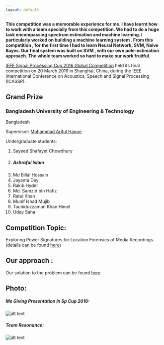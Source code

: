 ```yaml
---
layout: default
---
```



**This competition was a memorable experience for me. I have learnt how to work with a team specially from this competition. We had to do a huge task encompassing spectrum estimation and machine learning. I particularly worked on building a machine learning system . From this competition , for the first time I had to learn Neural Network, SVM, Naive Bayes. Our final system was built on SVM , with our own pole-estimation approach. The whole team worked so hard to make our work fruitful.**

[IEEE Signal Processing Cup 2016 Global Competition](http://www.icassp2016.org/SPCup.asp) held its final competition on 20 March 2016 in Shanghai, China, during the IEEE International Conference on Acoustics, Speech and Signal Processing (ICASSP).


## Grand Prize

### Bangladesh University of Engineering & Technology
Bangladesh

Supervisor: [Mohammad Ariful Haque](http://teacher.buet.ac.bd/arifulhoque/)


Undergraduate students:

1. Sayeed Shafayet Chowdhury
1. ##### Ashraful Islam
1. Md Billal Hossain
1. Jayanta Dey
1. Rakib Hyder
1. Md. Samzid bin Hafiz
1. Ratul Khan
1. Munif Ishad Mujib
1. Tauhiduzzaman Khan Himel
1. Uday Saha


## Competition Topic: 

Exploring Power Signatures for Location Forensics of Media Recordings. (details can be found [here](http://spcup16.ece.umd.edu/))

## Our approach : 

Our solution to the problem can be found [here](./Report.pdf)


## Photo:

##### Me Giving Presentation In Sp Cup 2016:

![alt text][logo1]

[logo1]: http://www.icassp2016.org/Albums/SPCup/slides/IMG_7107.JPG "Me "





##### Team Resonance:
![alt text][logo3]

[logo3]: http://www.icassp2016.org/Albums/SPCup/slides/IMG_7118.JPG "Team Resonance"


